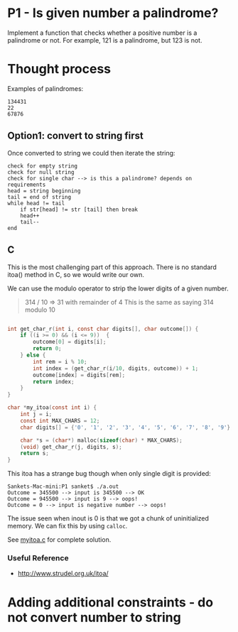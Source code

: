 # P1 - Is given number a palindrome?
Implement a function that checks whether a positive number is a palindrome or not. For example, 121 is a palindrome, but 123 is not.


# Thought process

Examples of palindromes:
```
134431
22
67876
```

## Option1: convert to string first
Once converted to string we could then iterate the string:
```
check for empty string
check for null string
check for single char --> is this a palindrome? depends on requirements
head = string beginning
tail = end of string
while head != tail
    if str[head] != str [tail] then break
    head++
    tail--    
end
```

## C
This is the most challenging part of this approach. There is no standard itoa() method in C, so we would write our own.

We can use the modulo operator to strip the lower digits of a given number.

> 314 / 10 => 31 with remainder of 4
> This is the same as saying 314 modulo 10

```c

int get_char_r(int i, const char digits[], char outcome[]) {
    if ((i >= 0) && (i <= 9))  {
        outcome[0] = digits[i];
        return 0;
    } else {
        int rem = i % 10;
        int index = (get_char_r(i/10, digits, outcome)) + 1;
        outcome[index] = digits[rem];
        return index;
    }
}

char *my_itoa(const int i) {
    int j = i;
    const int MAX_CHARS = 12;
    char digits[] = {'0', '1', '2', '3', '4', '5', '6', '7', '8', '9'};

    char *s = (char*) malloc(sizeof(char) * MAX_CHARS);
    (void) get_char_r(j, digits, s);
    return s;    
}  

```

This itoa has a strange bug though when only single digit is provided:

```
Sankets-Mac-mini:P1 sanket$ ./a.out
Outcome = 345500 --> input is 345500 --> OK
Outcome = 945500 --> input is 9 --> oops!
Outcome = 0 --> input is negative number --> oops!
```

The issue seen when inout is 0 is that we got a chunk of uninitialized memory. We can fix this by using `calloc`.

See [myitoa.c](myitoa.c) for complete solution.


### Useful Reference
* http://www.strudel.org.uk/itoa/

# Adding additional constraints - do not convert number to string
